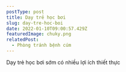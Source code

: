 ```yaml
---
postType: post
title: Dạy trẻ học bơi
slug: day-tre-hoc-boi
date: 2022-01-10T09:00:57.429Z
featuredImage: chuky.png
relatedPost:
  - Phòng tránh bệnh cúm
---
```

Dạy trẻ học bơi sớm có nhiều lợi ích thiết thực
